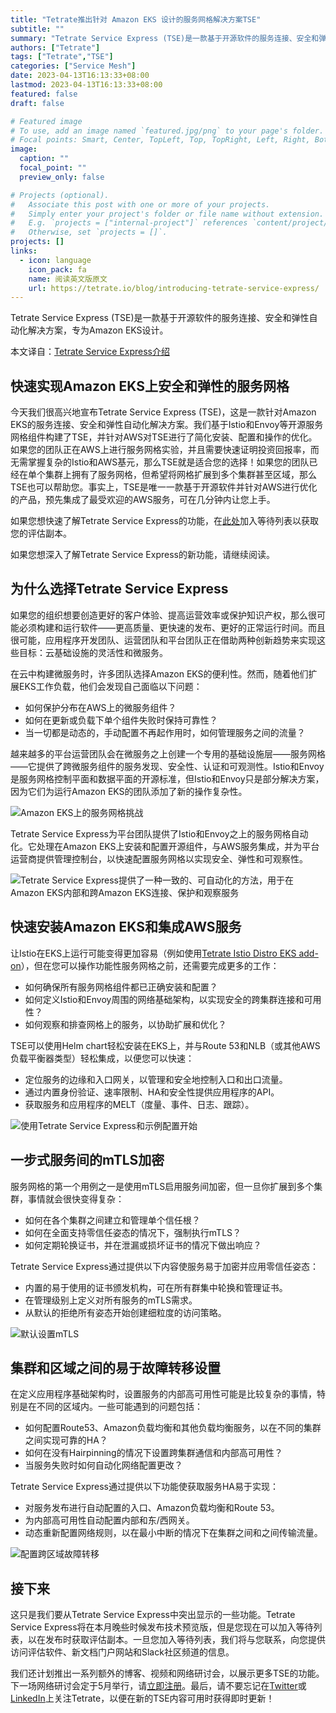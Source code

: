 ```yaml
---
title: "Tetrate推出针对 Amazon EKS 设计的服务网格解决方案TSE"
subtitle: ""
summary: "Tetrate Service Express (TSE)是一款基于开源软件的服务连接、安全和弹性自动化解决方案，专为Amazon EKS设计。"
authors: ["Tetrate"]
tags: ["Tetrate","TSE"]
categories: ["Service Mesh"]
date: 2023-04-13T16:13:33+08:00
lastmod: 2023-04-13T16:13:33+08:00
featured: false
draft: false

# Featured image
# To use, add an image named `featured.jpg/png` to your page's folder.
# Focal points: Smart, Center, TopLeft, Top, TopRight, Left, Right, BottomLeft, Bottom, BottomRight.
image:
  caption: ""
  focal_point: ""
  preview_only: false

# Projects (optional).
#   Associate this post with one or more of your projects.
#   Simply enter your project's folder or file name without extension.
#   E.g. `projects = ["internal-project"]` references `content/project/deep-learning/index.md`.
#   Otherwise, set `projects = []`.
projects: []
links:
  - icon: language
    icon_pack: fa
    name: 阅读英文版原文
    url: https://tetrate.io/blog/introducing-tetrate-service-express/
---
```


Tetrate Service Express (TSE)是一款基于开源软件的服务连接、安全和弹性自动化解决方案，专为Amazon EKS设计。

本文译自：[Tetrate Service Express介绍](https://tetrate.io/blog/introducing-tetrate-service-express/)

## 快速实现Amazon EKS上安全和弹性的服务网格

今天我们很高兴地宣布Tetrate Service Express (TSE)，这是一款针对Amazon EKS的服务连接、安全和弹性自动化解决方案。我们基于Istio和Envoy等开源服务网格组件构建了TSE，并针对AWS对TSE进行了简化安装、配置和操作的优化。如果您的团队正在AWS上进行服务网格实验，并且需要快速证明投资回报率，而无需掌握复杂的Istio和AWS基元，那么TSE就是适合您的选择！如果您的团队已经在单个集群上拥有了服务网格，但希望将网格扩展到多个集群甚至区域，那么TSE也可以帮助您。事实上，TSE是唯一一款基于开源软件并针对AWS进行优化的产品，预先集成了最受欢迎的AWS服务，可在几分钟内让您上手。

如果您想快速了解Tetrate Service Express的功能，在[此处](https://tetr8.io/tse)加入等待列表以获取您的评估副本。

如果您想深入了解Tetrate Service Express的新功能，请继续阅读。

## 为什么选择Tetrate Service Express

如果您的组织想要创造更好的客户体验、提高运营效率或保护知识产权，那么很可能必须构建和运行软件——更高质量、更快速的发布、更好的正常运行时间。而且很可能，应用程序开发团队、运营团队和平台团队正在借助两种创新趋势来实现这些目标：云基础设施的灵活性和微服务。

在云中构建微服务时，许多团队选择Amazon EKS的便利性。然而，随着他们扩展EKS工作负载，他们会发现自己面临以下问题：

- 如何保护分布在AWS上的微服务组件？
- 如何在更新或负载下单个组件失败时保持可靠性？
- 当一切都是动态的，手动配置不再起作用时，如何管理服务之间的流量？

越来越多的平台运营团队会在微服务之上创建一个专用的基础设施层——服务网格——它提供了跨微服务组件的服务发现、安全性、认证和可观测性。Istio和Envoy是服务网格控制平面和数据平面的开源标准，但Istio和Envoy只是部分解决方案，因为它们为运行Amazon EKS的团队添加了新的操作复杂性。

![Amazon EKS上的服务网格挑战](image.png)

Tetrate Service Express为平台团队提供了Istio和Envoy之上的服务网格自动化。它处理在Amazon EKS上安装和配置开源组件，与AWS服务集成，并为平台运营商提供管理控制台，以快速配置服务网格以实现安全、弹性和可观察性。

![Tetrate Service Express提供了一种一致的、可自动化的方法，用于在Amazon EKS内部和跨Amazon EKS连接、保护和观察服务](image-1.png)

## 快速安装Amazon EKS和集成AWS服务

让Istio在EKS上运行可能变得更加容易（例如使用[Tetrate Istio Distro EKS add-on](https://tetrate.io/blog/tid-add-on-for-eks/)），但在您可以操作功能性服务网格之前，还需要完成更多的工作：

- 如何确保所有服务网格组件都已正确安装和配置？
- 如何定义Istio和Envoy周围的网络基础架构，以实现安全的跨集群连接和可用性？
- 如何观察和排查网格上的服务，以协助扩展和优化？

TSE可以使用Helm chart轻松安装在EKS上，并与Route 53和NLB（或其他AWS负载平衡器类型）轻松集成，以便您可以快速：

- 定位服务的边缘和入口网关，以管理和安全地控制入口和出口流量。
- 通过内置身份验证、速率限制、HA和安全性提供应用程序的API。
- 获取服务和应用程序的MELT（度量、事件、日志、跟踪）。

![使用Tetrate Service Express和示例配置开始](image-2.png)

## 一步式服务间的mTLS加密

服务网格的第一个用例之一是使用mTLS启用服务间加密，但一旦你扩展到多个集群，事情就会很快变得复杂：

- 如何在各个集群之间建立和管理单个信任根？
- 如何在全面支持零信任姿态的情况下，强制执行mTLS？
- 如何定期轮换证书，并在泄漏或损坏证书的情况下做出响应？

Tetrate Service Express通过提供以下内容使服务易于加密并应用零信任姿态：

- 内置的易于使用的证书颁发机构，可在所有群集中轮换和管理证书。
- 在管理级别上定义对所有服务的mTLS需求。
- 从默认的拒绝所有姿态开始创建细粒度的访问策略。

![默认设置mTLS](image-3.png)

## 集群和区域之间的易于故障转移设置

在定义应用程序基础架构时，设置服务的内部高可用性可能是比较复杂的事情，特别是在不同的区域内。一些可能遇到的问题包括：

- 如何配置Route53、Amazon负载均衡和其他负载均衡服务，以在不同的集群之间实现可靠的HA？
- 如何在没有Hairpinning的情况下设置跨集群通信和内部高可用性？
- 当服务失败时如何自动化网络配置更改？

Tetrate Service Express通过提供以下功能使获取服务HA易于实现：

- 对服务发布进行自动配置的入口、Amazon负载均衡和Route 53。
- 为内部高可用性自动配置内部和东/西网关。
- 动态重新配置网络规则，以在最小中断的情况下在集群之间和之间传输流量。

![配置跨区域故障转移](image-4.png)

## 接下来

这只是我们要从Tetrate Service Express中突出显示的一些功能。Tetrate Service Express将在本月晚些时候发布技术预览版，但是您现在可以加入等待列表，以在发布时获取评估副本。一旦您加入等待列表，我们将与您联系，向您提供访问评估软件、新文档门户网站和Slack社区频道的信息。

我们还计划推出一系列额外的博客、视频和网络研讨会，以展示更多TSE的功能。下一场网络研讨会定于5月举行，请[立即注册](https://app.livestorm.co/p/06a20bee-58b0-4976-977d-c2e4b16dbe68)。最后，请不要忘记在[Twitter](https://twitter.com/Tetrateio)或[LinkedIn](https://www.linkedin.com/company/tetrate)上关注Tetrate，以便在新的TSE内容可用时获得即时更新！
